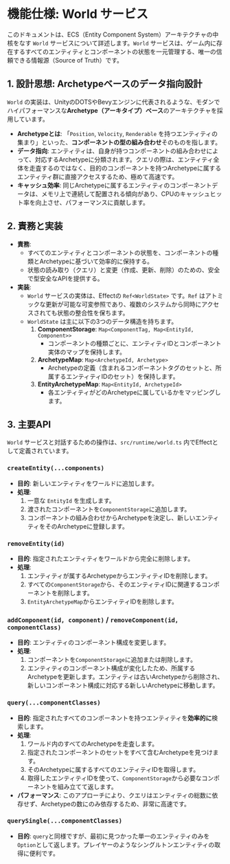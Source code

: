 # 機能仕様: World サービス

このドキュメントは、ECS（Entity Component System）アーキテクチャの中核をなす `World` サービスについて詳述します。`World` サービスは、ゲーム内に存在するすべてのエンティティとコンポーネントの状態を一元管理する、唯一の信頼できる情報源（Source of Truth）です。

## 1. 設計思想: Archetypeベースのデータ指向設計

`World` の実装は、UnityのDOTSやBevyエンジンに代表されるような、モダンでハイパフォーマンスな**Archetype（アーキタイプ）ベース**のアーキテクチャを採用しています。

- **Archetypeとは**: 「`Position`, `Velocity`, `Renderable` を持つエンティティの集まり」といった、**コンポーネントの型の組み合わせ**そのものを指します。
- **データ指向**: エンティティは、自身が持つコンポーネントの組み合わせによって、対応するArchetypeに分類されます。クエリの際は、エンティティ全体を走査するのではなく、目的のコンポーネントを持つArchetypeに属するエンティティ群に直接アクセスするため、極めて高速です。
- **キャッシュ効率**: 同じArchetypeに属するエンティティのコンポーネントデータは、メモリ上で連続して配置される傾向があり、CPUのキャッシュヒット率を向上させ、パフォーマンスに貢献します。

## 2. 責務と実装

- **責務**:
  - すべてのエンティティとコンポーネントの状態を、コンポーネントの種類とArchetypeに基づいて効率的に保持する。
  - 状態の読み取り（クエリ）と変更（作成、更新、削除）のための、安全で型安全なAPIを提供する。
- **実装**:
  - `World` サービスの実体は、Effectの `Ref<WorldState>` です。`Ref` はアトミックな更新が可能な可変参照であり、複数のシステムから同時にアクセスされても状態の整合性を保ちます。
  - `WorldState` は主に以下の3つのデータ構造を持ちます。
    1.  **ComponentStorage**: `Map<ComponentTag, Map<EntityId, Component>>`
        - コンポーネントの種類ごとに、エンティティIDとコンポーネント実体のマップを保持します。
    2.  **ArchetypeMap**: `Map<ArchetypeId, Archetype>`
        - Archetypeの定義（含まれるコンポーネントタグのセットと、所属するエンティティIDのセット）を保持します。
    3.  **EntityArchetypeMap**: `Map<EntityId, ArchetypeId>`
        - 各エンティティがどのArchetypeに属しているかをマッピングします。

## 3. 主要API

`World` サービスと対話するための操作は、`src/runtime/world.ts` 内でEffectとして定義されています。

### `createEntity(...components)`

- **目的**: 新しいエンティティをワールドに追加します。
- **処理**:
  1.  一意な `EntityId` を生成します。
  2.  渡されたコンポーネントを`ComponentStorage`に追加します。
  3.  コンポーネントの組み合わせからArchetypeを決定し、新しいエンティティをそのArchetypeに登録します。

### `removeEntity(id)`

- **目的**: 指定されたエンティティをワールドから完全に削除します。
- **処理**:
  1.  エンティティが属するArchetypeからエンティティIDを削除します。
  2.  すべての`ComponentStorage`から、そのエンティティIDに関連するコンポーネントを削除します。
  3.  `EntityArchetypeMap`からエンティティIDを削除します。

### `addComponent(id, component)` / `removeComponent(id, componentClass)`

- **目的**: エンティティのコンポーネント構成を変更します。
- **処理**:
  1.  コンポーネントを`ComponentStorage`に追加または削除します。
  2.  エンティティのコンポーネント構成が変化したため、所属するArchetypeを更新します。エンティティは古いArchetypeから削除され、新しいコンポーネント構成に対応する新しいArchetypeに移動します。

### `query(...componentClasses)`

- **目的**: 指定されたすべてのコンポーネントを持つエンティティを**効率的に**検索します。
- **処理**:
  1.  ワールド内のすべてのArchetypeを走査します。
  2.  指定されたコンポーネントのセットをすべて含むArchetypeを見つけます。
  3.  そのArchetypeに属するすべてのエンティティIDを取得します。
  4.  取得したエンティティIDを使って、`ComponentStorage`から必要なコンポーネントを組み立てて返します。
- **パフォーマンス**: このアプローチにより、クエリはエンティティの総数に依存せず、Archetypeの数にのみ依存するため、非常に高速です。

### `querySingle(...componentClasses)`

- **目的**: `query`と同様ですが、最初に見つかった単一のエンティティのみを`Option`として返します。プレイヤーのようなシングルトンエンティティの取得に便利です。
